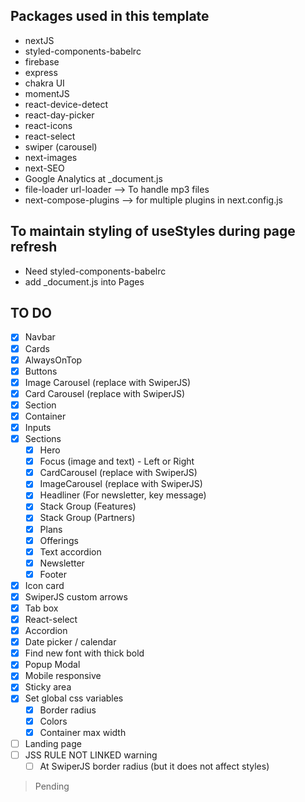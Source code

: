 ## Packages used in this template

- nextJS
- styled-components-babelrc
- firebase
- express
- chakra UI
- momentJS
- react-device-detect
- react-day-picker
- react-icons
- react-select
- swiper (carousel)
- next-images
- next-SEO
- Google Analytics at \_document.js
- file-loader url-loader --> To handle mp3 files
- next-compose-plugins --> for multiple plugins in next.config.js

## To maintain styling of useStyles during page refresh

- Need styled-components-babelrc
- add \_document.js into Pages

## TO DO

- [x] Navbar
- [x] Cards
- [x] AlwaysOnTop
- [x] Buttons
- [x] Image Carousel (replace with SwiperJS)
- [x] Card Carousel (replace with SwiperJS)
- [x] Section
- [x] Container
- [x] Inputs
- [x] Sections
  - [x] Hero
  - [x] Focus (image and text) - Left or Right
  - [x] CardCarousel (replace with SwiperJS)
  - [x] ImageCarousel (replace with SwiperJS)
  - [x] Headliner (For newsletter, key message)
  - [x] Stack Group (Features)
  - [x] Stack Group (Partners)
  - [x] Plans
  - [x] Offerings
  - [x] Text accordion
  - [x] Newsletter
  - [x] Footer
- [x] Icon card
- [x] SwiperJS custom arrows
- [x] Tab box
- [x] React-select
- [x] Accordion
- [x] Date picker / calendar
- [x] Find new font with thick bold
- [x] Popup Modal
- [x] Mobile responsive
- [x] Sticky area
- [x] Set global css variables
  - [x] Border radius
  - [x] Colors
  - [x] Container max width
- [ ] Landing page
- [ ] JSS RULE NOT LINKED warning
  - [ ] At SwiperJS border radius (but it does not affect styles)

> Pending
